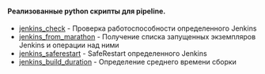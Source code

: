 #### Реализованные python скрипты для pipeline. 

* [jenkins_check](https://github.com/LinarNadyrov/pipeline/tree/master/jenkins_check) - Проверка работоспособности определенного Jenkins 
* [jenkins_from_marathon](https://github.com/LinarNadyrov/pipeline/tree/master/jenkins_from_marathon) - Получение списка запущенных экземпляров Jenkins и операции над ними 
* [jenkins_saferestart](https://github.com/LinarNadyrov/pipeline/tree/master/jenkins_saferestart) - SafeRestart определенного Jenkins 
* [jenkins_build_duration](https://github.com/LinarNadyrov/pipeline/tree/master/jenkins_build_duration) - Определение среднего времени сборки
